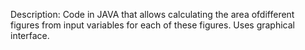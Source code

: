 Description:
Code in JAVA that allows calculating the area of ​​different figures from input variables for each of these figures.
Uses graphical interface.
